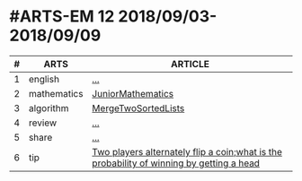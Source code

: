 #ARTS-EM 12 2018/09/03-2018/09/09
=================================

| # | ARTS | ARTICLE |
|---| ----- | ---------- |
|1|english|[...](../english/)|
|2|mathematics|[JuniorMathematics](../mathematics/week12-7年级下.md)|
|3|algorithm|[MergeTwoSortedLists](../algorithm/leetcode/MergeTwoSortedLists.md)|
|4|review|[...]()|
|5|share|[...](../c/c_programing_language/)|
|6|tip|[Two players alternately flip a coin;what is the probability of winning by getting a head](../tip/Two-players-alternately-flip-a-coin-what-is-the-probability-of-winning-by-getting-a-head.md)|


